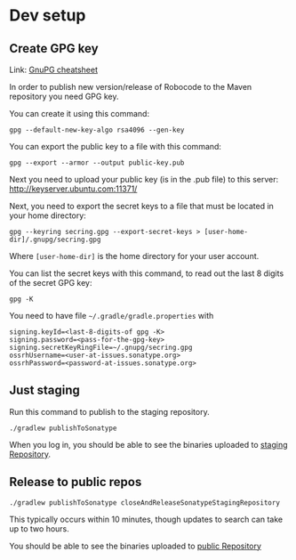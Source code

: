 # Dev setup

## Create GPG key

Link: [GnuPG cheatsheet](https://devhints.io/gnupg)

In order to publish new version/release of Robocode to the Maven repository you need GPG key.

You can create it using this command:

```shell
gpg --default-new-key-algo rsa4096 --gen-key
```

You can export the public key to a file with this command:

```shell
gpg --export --armor --output public-key.pub
```

Next you need to upload your public key (is in the .pub file) to this server:
http://keyserver.ubuntu.com:11371/

Next, you need to export the secret keys to a file that must be located in your home directory:

```shell
gpg --keyring secring.gpg --export-secret-keys > [user-home-dir]/.gnupg/secring.gpg
```

Where `[user-home-dir]` is the home directory for your user account.

You can list the secret keys with this command, to read out the last 8 digits of the secret GPG key:

```shell
gpg -K
```

You need to have file `~/.gradle/gradle.properties` with

```
signing.keyId=<last-8-digits-of gpg -K>
signing.password=<pass-for-the-gpg-key>
signing.secretKeyRingFile=~/.gnupg/secring.gpg
ossrhUsername=<user-at-issues.sonatype.org>
ossrhPassword=<password-at-issues.sonatype.org>
```

## Just staging

Run this command to publish to the staging repository. 

```shell
./gradlew publishToSonatype
```

When you log in, you should be able to see the binaries uploaded to [staging Repository].

## Release to public repos

```shell
./gradlew publishToSonatype closeAndReleaseSonatypeStagingRepository
```

This typically occurs within 10 minutes, though updates to search can take up to two hours.

You should be able to see the binaries uploaded to [public Repository]


[staging Repository]: https://oss.sonatype.org/#stagingRepositories

[public Repository]: https://repo1.maven.org/maven2/net/sf/robocode/robocode.api/